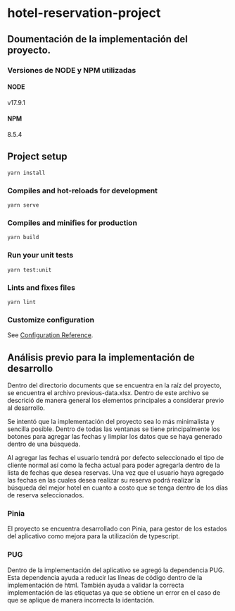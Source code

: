 # hotel-reservation-project 

## Doumentación de la implementación del proyecto.

### Versiones de NODE y NPM utilizadas
#### NODE
v17.9.1

#### NPM
8.5.4

## Project setup
```
yarn install
```

### Compiles and hot-reloads for development
```
yarn serve
```

### Compiles and minifies for production
```
yarn build
```

### Run your unit tests
```
yarn test:unit
```

### Lints and fixes files
```
yarn lint
```

### Customize configuration
See [Configuration Reference](https://cli.vuejs.org/config/).

## Análisis previo para la implementación de desarrollo

Dentro del directorio documents que se encuentra en la raíz del proyecto, 
se encuentra el archivo previous-data.xlsx. Dentro de este archivo se descrició
de manera general los elementos  principales a considerar previo al desarrollo.

Se intentó que la implementación del proyecto sea lo más minimalista y sencilla 
posible. Dentro de todas las ventanas se tiene principalmente los botones para 
agregar las fechas y limpiar los datos que se haya generado dentro de una búsqueda.

Al agregar las fechas el usuario tendrá por defecto seleccionado el tipo de cliente 
normal así como la fecha actual para poder agregarla dentro de la lista de fechas 
que desea reservas. Una vez que el usuario haya agregado las fechas en las cuales 
desea realizar su reserva podrá realizar la búsqueda del mejor hotel en cuanto a 
costo que se tenga dentro de los días de reserva seleccionados.

### Pinia
El proyecto se encuentra desarrollado con Pinia, para gestor de los estados del 
aplicativo como mejora para la utilización de typescript.

### PUG
Dentro de la implementación del aplicativo se agregó la dependencia PUG. Esta 
dependencia ayuda a reducir las líneas de código dentro de la implementación 
de html. También ayuda a validar la correcta implementación de las etiquetas 
ya que se obtiene un error en el caso de que se aplique de manera incorrecta 
la identación.
